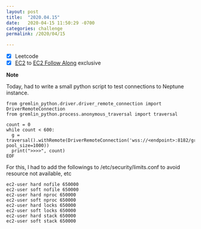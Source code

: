 ```yaml
---
layout: post
title:  "2020.04.15"
date:   2020-04-15 11:50:29 -0700
categories: challenge
permalink: /2020/04/15

---
```


- [x] Leetcode
- [x] [EC2](https://www.youtube.com/watch?v=Ia-UEYYR44s&t=13634s) to [EC2 Follow Along](https://www.youtube.com/watch?v=Ia-UEYYR44s&t=16637s) exclusive

**Note**

Today, had to write a small python script to test connections to Neptune instance.  

```
from gremlin_python.driver.driver_remote_connection import DriverRemoteConnection
from gremlin_python.process.anonymous_traversal import traversal

count = 0
while count < 600:
  g = traversal().withRemote(DriverRemoteConnection('wss://<endpoint>:8182/gremlin','g', pool_size=1000))
  print(">>>>", count)
EOF
```

For this, I had to add the followings to /etc/security/limits.conf to avoid resource not available, etc
```
ec2-user hard nofile 650000
ec2-user soft nofile 650000
ec2-user hard nproc 650000
ec2-user soft nproc 650000
ec2-user hard locks 650000
ec2-user soft locks 650000
ec2-user hard stack 650000
ec2-user soft stack 650000
```
